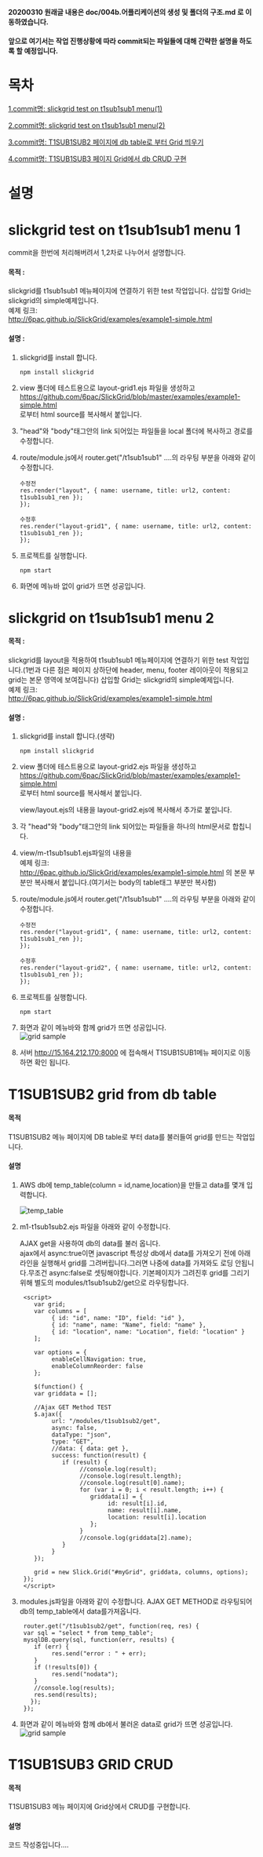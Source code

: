 #### 20200310 원래글 내용은 doc/004b.어플리케이션의 생성 및 폴더의 구조.md 로 이동하였습니다.

#### 앞으로 여기서는 작업 진행상황에 따라 commit되는 파일들에 대해 간략한 설명을 하도록 할 예정입니다.

# 목차

[1.commit명: slickgrid test on t1sub1sub1 menu(1)](#slickgrid-test-on-t1sub1sub1-menu-1)

[2.commit명: slickgrid test on t1sub1sub1 menu(2)](#slickgrid-on-t1sub1sub1-menu-2)

[3.commit명: T1SUB1SUB2 페이지에 db table로 부터 Grid 띄우기](#t1sub1sub2-grid-from-db-table)

[4.commit명: T1SUB1SUB3 페이지 Grid에서 db CRUD 구현 ](#t1sub1sub3-grid-crud)

# 설명

# slickgrid test on t1sub1sub1 menu 1

commit을 한번에 처리해버려서 1,2차로 나누어서 설명합니다.

#### 목적 :

slickgrid를 t1sub1sub1 메뉴페이지에 연결하기 위한 test 작업입니다.
삽입할 Grid는 slickgrid의 simple예제입니다.  
 예제 링크:  
 <http://6pac.github.io/SlickGrid/examples/example1-simple.html>

#### 설명 :

1.  slickgrid를 install 합니다.

        npm install slickgrid

2.  view 폴더에 테스트용으로 layout-grid1.ejs 파일을 생성하고
    <https://github.com/6pac/SlickGrid/blob/master/examples/example1-simple.html>  
    로부터 html source를 복사해서 붙입니다.

3.  "head"와 "body"태그안의 link 되어있는 파일들을 local 폴더에 복사하고 경로를 수정합니다.

4.  route/module.js에서 router.get("/t1sub1sub1" ....의 라우팅 부분을 아래와 같이 수정합니다.

        수정전
        res.render("layout", { name: username, title: url2, content: t1sub1sub1_ren });
        });

        수정후
        res.render("layout-grid1", { name: username, title: url2, content: t1sub1sub1_ren });
        });

5.  프로젝트를 실행합니다.

        npm start

6.  화면에 메뉴바 없이 grid가 뜨면 성공입니다.

# slickgrid on t1sub1sub1 menu 2

#### 목적 :

slickgrid를 layout을 적용하여 t1sub1sub1 메뉴페이지에 연결하기 위한 test 작업입니다.(1번과 다른 점은 페이지 상하단에 header, menu, footer 레이아웃이 적용되고 grid는 본문 영역에 보여집니다)
삽입할 Grid는 slickgrid의 simple예제입니다.  
 예제 링크:  
 <http://6pac.github.io/SlickGrid/examples/example1-simple.html>

#### 설명 :

1.  slickgrid를 install 합니다.(생략)

        npm install slickgrid

2.  view 폴더에 테스트용으로 layout-grid2.ejs 파일을 생성하고
    <https://github.com/6pac/SlickGrid/blob/master/examples/example1-simple.html>  
    로부터 html source를 복사해서 붙입니다.

    view/layout.ejs의 내용을 layout-grid2.ejs에 복사해서 추가로 붙입니다.

3.  각 "head"와 "body"태그안의 link 되어있는 파일들을 하나의 html문서로 합칩니다.

4.  view/m-t1sub1sub1.ejs파일의 내용을  
    예제 링크:  
    <http://6pac.github.io/SlickGrid/examples/example1-simple.html>
    의 본문 부분만 복사해서 붙입니다.(여기서는 body의 table태그 부분만 복사함)

5.  route/module.js에서 router.get("/t1sub1sub1" ....의 라우팅 부분을 아래와 같이 수정합니다.

        수정전
        res.render("layout-grid1", { name: username, title: url2, content: t1sub1sub1_ren });
        });

        수정후
        res.render("layout-grid2", { name: username, title: url2, content: t1sub1sub1_ren });
        });

6.  프로젝트를 실행합니다.

        npm start

7.  화면과 같이 메뉴바와 함께 grid가 뜨면 성공입니다.  
    ![grid sample](../../Doc/images/menu/grid-sample.png)

8.  서버 http://15.164.212.170:8000 에 접속해서 T1SUB1SUB1메뉴 페이지로 이동하면 확인 됩니다.

# T1SUB1SUB2 grid from db table

#### 목적

T1SUB1SUB2 메뉴 페이지에
DB table로 부터 data를 불러들여 grid를 만드는 작업입니다.

#### 설명

1.  AWS db에 temp_table(column = id,name,location)을 만들고 data를 몇개 입력합니다.

    ![temp_table](../../Doc/images/menu/dbtable.png)

2.  m1-t1sub1sub2.ejs 파일을 아래와 같이 수정합니다.

    AJAX get을 사용하여 db의 data를 불러 옵니다.  
    ajax에서 async:true이면 javascript 특성상 db에서 data를 가져오기 전에 아래 라인을 실행해서 grid를 그려버립니다.그러면 나중에 data를 가져와도 로딩 안됩니다.무조건 async:false로 셋팅해야합니다.
    기본페이지가 그려진후 grid를 그리기위해 별도의 modules/t1sub1sub2/get으로 라우팅합니다.

         <script>
            var grid;
            var columns = [
                 { id: "id", name: "ID", field: "id" },
                 { id: "name", name: "Name", field: "name" },
                 { id: "location", name: "Location", field: "location" }
            ];

            var options = {
                 enableCellNavigation: true,
                 enableColumnReorder: false
            };

            $(function() {
            var griddata = [];

            //Ajax GET Method TEST
            $.ajax({
                 url: "/modules/t1sub1sub2/get",
                 async: false,
                 dataType: "json",
                 type: "GET",
                 //data: { data: get },
                 success: function(result) {
                    if (result) {
                         //console.log(result);
                         //console.log(result.length);
                         //console.log(result[0].name);
                         for (var i = 0; i < result.length; i++) {
                            griddata[i] = {
                                 id: result[i].id,
                                 name: result[i].name,
                                 location: result[i].location
                            };
                         }
                         //console.log(griddata[2].name);
                    }
                 }
            });

            grid = new Slick.Grid("#myGrid", griddata, columns, options);
         });
         </script>

3.  modules.js파일을 아래와 같이 수정합니다.
    AJAX GET METHOD로 라우팅되어 db의 temp_table에서 data를가져옵니다.

         router.get("/t1sub1sub2/get", function(req, res) {
         var sql = "select * from temp_table";
         mysqlDB.query(sql, function(err, results) {
            if (err) {
                 res.send("error : " + err);
            }
            if (!results[0]) {
                 res.send("nodata");
            }
            //console.log(results);
            res.send(results);
           });
         });

4)  화면과 같이 메뉴바와 함께 db에서 불러온 data로 grid가 뜨면 성공입니다.  
    ![grid sample](../../Doc/images/menu/grid-from-db.png)

# T1SUB1SUB3 GRID CRUD

#### 목적

T1SUB1SUB3 메뉴 페이지에 Grid상에서 CRUD를 구현합니다.

#### 설명

코드 작성중입니다....
